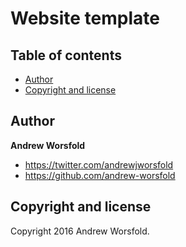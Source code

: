 # Website template

## Table of contents

- [Author](#author)
- [Copyright and license](#copyright-and-license)

## Author

**Andrew Worsfold**

- <https://twitter.com/andrewjworsfold>
- <https://github.com/andrew-worsfold>

## Copyright and license

Copyright 2016 Andrew Worsfold.
